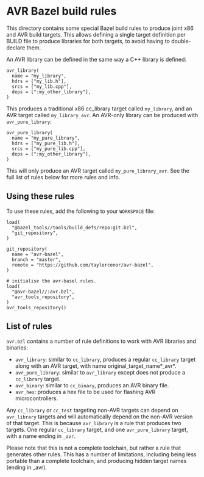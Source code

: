 # AVR Bazel build rules

This directory contains some special Bazel build rules to produce joint x86 and AVR
build targets. This allows defining a single target definition per BUILD file to
produce libraries for both targets, to avoid having to double-declare them.

An AVR library can be defined in the same way a C++ library is defined:
```bazel
avr_library(
  name = "my_library",
  hdrs = ["my_lib.h"],
  srcs = ["my_lib.cpp"],
  deps = [":my_other_library"],
)
```

This produces a traditional x86 cc_library target called `my_library`, and an AVR
target called `my_library_avr`. An AVR-only library can be produced with
`avr_pure_library`:
```bazel
avr_pure_library(
  name = "my_pure_library",
  hdrs = ["my_pure_lib.h"],
  srcs = ["my_pure_lib.cpp"],
  deps = [":my_other_library"],
)
```

This will only produce an AVR target called `my_pure_library_avr`. See the full
list of rules below for more rules and info.

## Using these rules
To use these rules, add the following to your `WORKSPACE` file:

```bazel
load(
  "@bazel_tools//tools/build_defs/repo:git.bzl",
  "git_repository",
)

git_repository(
  name = "avr-bazel",
  branch = "master",
  remote = "https://github.com/taylorconor/avr-bazel",
)

# initialise the avr-basel rules.
load(
  "@avr-bazel//:avr.bzl",
  "avr_tools_repository",
)
avr_tools_repository()
```

## List of rules
`avr.bzl` contains a number of rule definitions to work with AVR libraries and
binaries:
- `avr_library`: similar to `cc_library`, produces a regular `cc_library` target
along with an AVR target, with name original_target_name*_avr*.
- `avr_pure_library`: similar to `avr_library` except does not produce a
`cc_library` target.
- `avr_binary`: similar to `cc_binary`, produces an AVR binary file.
- `avr_hex`: produces a hex file to be used for flashing AVR microcontrollers.

Any `cc_library` or `cc_test` targeting non-AVR targets can depend on
`avr_library` targets and will automatically depend on the non-AVR version of that
target. This is because `avr_library` is a rule that produces two targets. One
regular `cc_library` target, and one `avr_pure_library` target, with a name ending
in `_avr`.

Please note that this is not a complete toolchain, but rather a rule that generates
other rules. This has a number of limitations, including being less portable than
a complete toolchain, and producing hidden target names (ending in _avr).